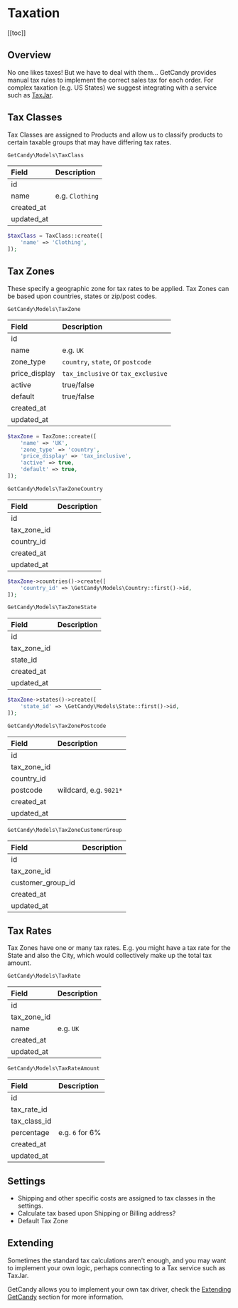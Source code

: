 # Taxation

[[toc]]

## Overview

No one likes taxes! But we have to deal with them... GetCandy provides manual tax rules to implement the correct sales tax for each order. For complex taxation (e.g. US States) we suggest integrating with a service such as [TaxJar](https://www.taxjar.com/).


## Tax Classes

Tax Classes are assigned to Products and allow us to classify products to certain taxable groups that may have differing tax rates.

```php
GetCandy\Models\TaxClass
```

|Field|Description|
|:-|:-|
|id||
|name|e.g. `Clothing`|
|created_at||
|updated_at||

```php
$taxClass = TaxClass::create([
    'name' => 'Clothing',
]);
```

## Tax Zones

These specify a geographic zone for tax rates to be applied. Tax Zones can be based upon countries, states or zip/post codes.

```php
GetCandy\Models\TaxZone
```

|Field|Description|
|:-|:-|
|id||
|name|e.g. `UK`|
|zone_type|`country`, `state`, or `postcode`|
|price_display|`tax_inclusive` or `tax_exclusive`|
|active|true/false|
|default|true/false|
|created_at||
|updated_at||

```php
$taxZone = TaxZone::create([
    'name' => 'UK',
    'zone_type' => 'country',
    'price_display' => 'tax_inclusive',
    'active' => true,
    'default' => true,
]);
```

```php
GetCandy\Models\TaxZoneCountry
```

|Field|Description|
|:-|:-|
|id||
|tax_zone_id||
|country_id||
|created_at||
|updated_at||


```php
$taxZone->countries()->create([
    'country_id' => \GetCandy\Models\Country::first()->id,
]);
```

```php
GetCandy\Models\TaxZoneState
```

|Field|Description|
|:-|:-|
|id||
|tax_zone_id||
|state_id||
|created_at||
|updated_at||

```php
$taxZone->states()->create([
    'state_id' => \GetCandy\Models\State::first()->id,
]);
```

```php
GetCandy\Models\TaxZonePostcode
```

|Field|Description|
|:-|:-|
|id||
|tax_zone_id||
|country_id||
|postcode|wildcard, e.g. `9021*`|
|created_at||
|updated_at||

```php
GetCandy\Models\TaxZoneCustomerGroup
```

|Field|Description|
|:-|:-|
|id||
|tax_zone_id||
|customer_group_id||
|created_at||
|updated_at||


## Tax Rates

Tax Zones have one or many tax rates. E.g. you might have a tax rate for the State and also the City, which would collectively make up the total tax amount.

```php
GetCandy\Models\TaxRate
```

|Field|Description|
|:-|:-|
|id||
|tax_zone_id||
|name|e.g. `UK`|
|created_at||
|updated_at||

```php
GetCandy\Models\TaxRateAmount
```

|Field|Description|
|:-|:-|
|id||
|tax_rate_id||
|tax_class_id||
|percentage|e.g. `6` for 6%|
|created_at||
|updated_at||


## Settings
- Shipping and other specific costs are assigned to tax classes in the settings.
- Calculate tax based upon Shipping or Billing address?
- Default Tax Zone

## Extending

Sometimes the standard tax calculations aren't enough, and you may want to implement your own logic, perhaps connecting to a Tax service such as TaxJar.

GetCandy allows you to implement your own tax driver, check the [Extending GetCandy](/extending/taxation) section for more information.

